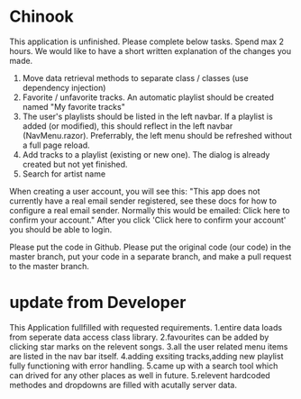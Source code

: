 # Chinook

This application is unfinished. Please complete below tasks. Spend max 2 hours.
We would like to have a short written explanation of the changes you made.

1. Move data retrieval methods to separate class / classes (use dependency injection)
2. Favorite / unfavorite tracks. An automatic playlist should be created named "My favorite tracks"
3. The user's playlists should be listed in the left navbar. If a playlist is added (or modified), this should reflect in the left navbar (NavMenu.razor). Preferrably, the left menu should be refreshed without a full page reload.
4. Add tracks to a playlist (existing or new one). The dialog is already created but not yet finished.
5. Search for artist name

When creating a user account, you will see this:
"This app does not currently have a real email sender registered, see these docs for how to configure a real email sender. Normally this would be emailed: Click here to confirm your account."
After you click 'Click here to confirm your account' you should be able to login.

Please put the code in Github. Please put the original code (our code) in the master branch, put your code in a separate branch, and make a pull request to the master branch.

# update from Developer

This Application fullfilled with requested requirements.
1.entire data loads from seperate data access class library.
2.favourites can be added by clicking star marks on the relevent songs.
3.all the user related menu items are listed in the nav bar itself.
4.adding exsiting tracks,adding new playlist fully functioning with error handling.
5.came up with a search tool which can drived for any other places as well in future.
5.relevent hardcoded methodes and dropdowns are filled with acutally server data.


